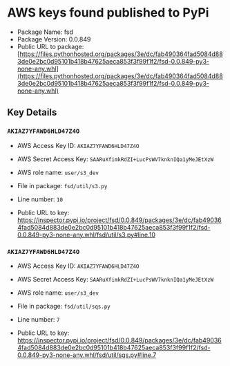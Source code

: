 # AWS keys found published to PyPi

* Package Name: fsd
* Package Version: 0.0.849
* Public URL to package: [https://files.pythonhosted.org/packages/3e/dc/fab490364fad5084d883de0e2bc0d95101b418b47625aeca853f3f99f1f2/fsd-0.0.849-py3-none-any.whl](https://files.pythonhosted.org/packages/3e/dc/fab490364fad5084d883de0e2bc0d95101b418b47625aeca853f3f99f1f2/fsd-0.0.849-py3-none-any.whl)

## Key Details

### `AKIAZ7YFAWD6HLD47Z4O`

* AWS Access Key ID: `AKIAZ7YFAWD6HLD47Z4O`
* AWS Secret Access Key: `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` 
* AWS role name: `user/s3_dev`
* File in package: `fsd/util/s3.py`
* Line number: `10`

* Public URL to key: https://inspector.pypi.io/project/fsd/0.0.849/packages/3e/dc/fab490364fad5084d883de0e2bc0d95101b418b47625aeca853f3f99f1f2/fsd-0.0.849-py3-none-any.whl/fsd/util/s3.py#line.10



### `AKIAZ7YFAWD6HLD47Z4O`

* AWS Access Key ID: `AKIAZ7YFAWD6HLD47Z4O`
* AWS Secret Access Key: `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` 
* AWS role name: `user/s3_dev`
* File in package: `fsd/util/sqs.py`
* Line number: `7`

* Public URL to key: https://inspector.pypi.io/project/fsd/0.0.849/packages/3e/dc/fab490364fad5084d883de0e2bc0d95101b418b47625aeca853f3f99f1f2/fsd-0.0.849-py3-none-any.whl/fsd/util/sqs.py#line.7


